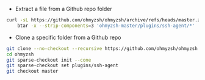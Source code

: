 
- Extract a file from a Github repo folder

```sh
curl -sL https://github.com/ohmyzsh/ohmyzsh/archive/refs/heads/master.zip | \
    btar -x --strip-components=3 'ohmyzsh-master/plugins/ssh-agent/*'
```

- Clone a specific folder from a Github repo

```sh
git clone --no-checkout --recursive https://github.com/ohmyzsh/ohmyzsh
cd ohmyzsh
git sparse-checkout init --cone
git sparse-checkout set plugins/ssh-agent
git checkout master
```
